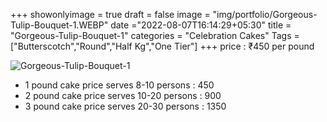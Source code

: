 +++
showonlyimage = true
draft = false
image = "img/portfolio/Gorgeous-Tulip-Bouquet-1.WEBP"
date ="2022-08-07T16:14:29+05:30"
title = "Gorgeous-Tulip-Bouquet-1"
categories = "Celebration Cakes"
Tags = ["Butterscotch","Round","Half Kg","One Tier"]
+++
price : ₹450 per pound
<!--more-->
![Gorgeous-Tulip-Bouquet-1](/img/portfolio/Gorgeous-Tulip-Bouquet-1.WEBP)
* 1 pound cake price serves 8-10 persons : 450
* 2 pound cake price serves 10-20 persons : 900
* 3 pound cake price serves 20-30 persons : 1350
